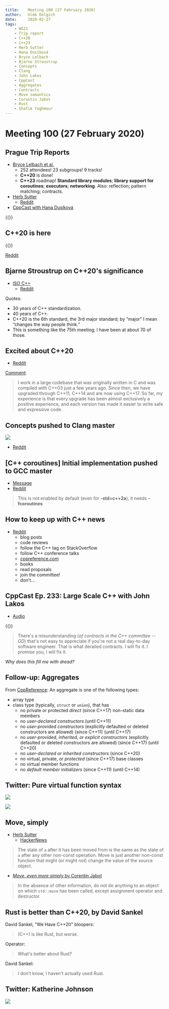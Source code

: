 ```yaml
---
title:    Meeting 100 (27 February 2020)
author:   Gleb Dolgich
date:     2020-02-27
tags:
    - WG21
    - Trip report
    - C++20
    - C++23
    - Herb Sutter
    - Hana Dusíková
    - Bryce Lelbach
    - Bjarne Stroustrup
    - Concepts
    - Clang
    - John Lakos
    - CppCast
    - Aggregates
    - Contracts
    - Move semantics
    - Corentin Jabot
    - Rust
    - Shafik Yaghmour
---
```


# Meeting 100 (27 February 2020)

## Prague Trip Reports

* [Bryce Lelbach et al.](https://www.reddit.com/r/cpp/comments/f47x4o/202002_prague_iso_c_committee_trip_report_c20_is/)
  * 252 attendees! 23 subgroups! 9 tracks!
  * **C++20** is done!
  * **C++23** roadmap! **Standard library modules**; **library support for coroutines**; **executors**; **networking**. Also: reflection; pattern matching; contracts.
* [Herb Sutter](https://herbsutter.com/2020/02/15/trip-report-winter-iso-c-standards-meeting-prague/)
  * [Reddit](https://www.reddit.com/r/cpp/comments/f4p2nn/herb_sutters_trip_winter_iso_c_standards_meeting/)
* [CppCast with Hana Dusíková](https://cppcast.com/hana-dusikova-prague-trip-report/)

{{<youtube YQOqQGgQFE0>}}

## C++20 is here

{{<youtube AvPiGstxV_g>}}

[Reddit](https://www.reddit.com/r/programming/comments/f5tw69/c20_is_here/)

## Bjarne Stroustrup on C++20's significance

* [ISO C++](https://isocpp.org//blog/2020/02/bjarne-stroustrup-on-cpp20s-significance)
  * [Reddit](https://www.reddit.com/r/cpp/comments/f7h6xn/bjarne_stroustrup_on_c20s_significance/)

Quotes:

* 30 years of C++ standardization.
* 40 years of C++.
* C++20 is the 6th standard, the 3rd major standard; by “major” I mean “changes the way people think.”
* This is something like the 75th meeting; I have been at about 70 of those.

## Excited about C++20

* [Reddit](https://www.reddit.com/r/cpp/comments/f62nyr/are_you_excited_about_c_20/)

[Comment](https://www.reddit.com/r/cpp/comments/f62nyr/are_you_excited_about_c_20/fi2vjbg/):

> I work in a large codebase that was originally written in C and was compiled with C++03 just a few years ago. Since then, we have upgraded through C++11, C++14 and are now using C++17.
> So far, my experience is that every upgrade has been almost exclusively a positive experience, and each version has made it easier to write safe and expressive code.

## Concepts pushed to Clang master

![](/img/concepts-clang-master.jpg)

* [Reddit](https://www.reddit.com/r/cpp/comments/esamj3/concepts_merged_to_clang_trunk/)

## [C++ coroutines] Initial implementation pushed to GCC master

* [Message](https://gcc.gnu.org/ml/gcc-patches/2020-01/msg01096.html)
* [Reddit](https://www.reddit.com/r/cpp/comments/eqrv1n/gcc_c_coroutines_initial_implementation_pushed_to/)

> This is not enabled by default (even for **-std=c++2a**), it needs **-fcoroutines**

## How to keep up with C++ news

* [Reddit](https://www.reddit.com/r/cpp/comments/f7dz9s/those_that_started_c_before_11_how_do_you_keep_in/)
  * blog posts
  * code reviews
  * follow the C++ tag on StackOverflow
  * follow C++ conference talks
  * [cppreference.com](https://cppreference.com)
  * books
  * read proposals
  * join the committee!
  * don't...

## CppCast Ep. 233: Large Scale C++ with John Lakos

* [Audio](https://cppcast.com/john-lakos-large-scale-cpp/)

{{<youtube cP_kjF63WAY>}}

> There's a misunderstanding (_of contracts in the C++ committee -- GD_) that's not easy to appreciate if you're not a real day-to-day software engineer. That is what derailed contracts. I will fix it. I promise you, I will fix it.

_Why does this fill me with dread?_

## Follow-up: Aggregates

From [CppReference](https://en.cppreference.com/w/cpp/language/aggregate_initialization): An aggregate is one of the following types:

* array type
* class type (typically, `struct` or `union`), that has
  * no private or protected *direct* (since C++17) non-static data members
  * no *user-declared constructors* (until C++11)
  * no *user-provided constructors* (explicitly defaulted or deleted constructors are allowed) (since C++11) (until C++17)
  * no *user-provided, inherited, or explicit constructors* (explicitly defaulted or deleted constructors are allowed) (since C++17) (until C++20)
  * no *user-declared or inherited constructors* (since C++20)
  * no virtual, private, or *protected* (since C++17) base classes
  * no virtual member functions
  * no *default member initializers* (since C++11) (until C++14)

## Twitter: Pure virtual function syntax

![](/img/pure-func-1.jpeg)

![](/img/pure-func-2.jpeg)

## Move, simply

* [Herb Sutter](https://herbsutter.com/2020/02/17/move-simply/)
  * [HackerNews](https://news.ycombinator.com/item?id=22349302)

> The state of `a` after it has been moved from is the same as the state of `a` after any other non-const operation. Move is just another non-const function that might (or might not) change the value of the source object.

* [*Move, even more simply* by Corentin Jabot](https://cor3ntin.github.io/posts/move/)

> In the absence of other information, do not do anything to an object on which `std::move` has been called, except assignment operator and destructor.

## Rust is better than C++20, by David Sankel

David Sankel, "We Have C++20" bloopers:

> (C++) is like Rust, but worse.

Operator:

> What's better about Rust?

David Sankel:

> I don't know, I haven't actually used Rust.

## Twitter: Katherine Johnson

![](/img/katherine-johnson.jpeg)
